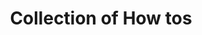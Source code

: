 ---
layout: default
title: Collection of How tos
has_children: true
permalink: /how-tos/
has_toc: true
---